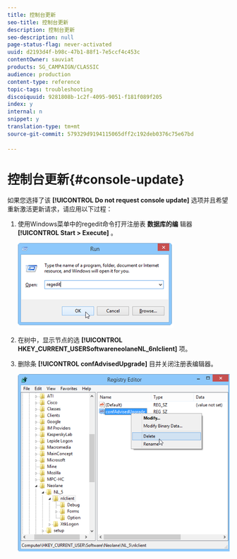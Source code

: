 ```yaml
---
title: 控制台更新
seo-title: 控制台更新
description: 控制台更新
seo-description: null
page-status-flag: never-activated
uuid: d2193d4f-b98c-47b1-88f1-7e5ccf4c453c
contentOwner: sauviat
products: SG_CAMPAIGN/CLASSIC
audience: production
content-type: reference
topic-tags: troubleshooting
discoiquuid: 9281808b-1c2f-4095-9051-f181f089f205
index: y
internal: n
snippet: y
translation-type: tm+mt
source-git-commit: 579329d9194115065dff2c192deb0376c75e67bd

---
```



# 控制台更新{#console-update}

如果您选择了该 **[!UICONTROL Do not request console update]** 选项并且希望重新激活更新请求，请应用以下过程：

1. 使用Windows菜单中的regedit命令打开注册表 **数据库的编** 辑器 **[!UICONTROL Start > Execute]** 。

   ![](assets/ncs_console_update_1.png)

1. 在树中，显示节点的选 **[!UICONTROL HKEY_CURRENT_USERSoftwareneolaneNL_6nlclient]** 项。
1. 删除条 **[!UICONTROL confAdvisedUpgrade]** 目并关闭注册表编辑器。

   ![](assets/ncs_console_update_2.png)

